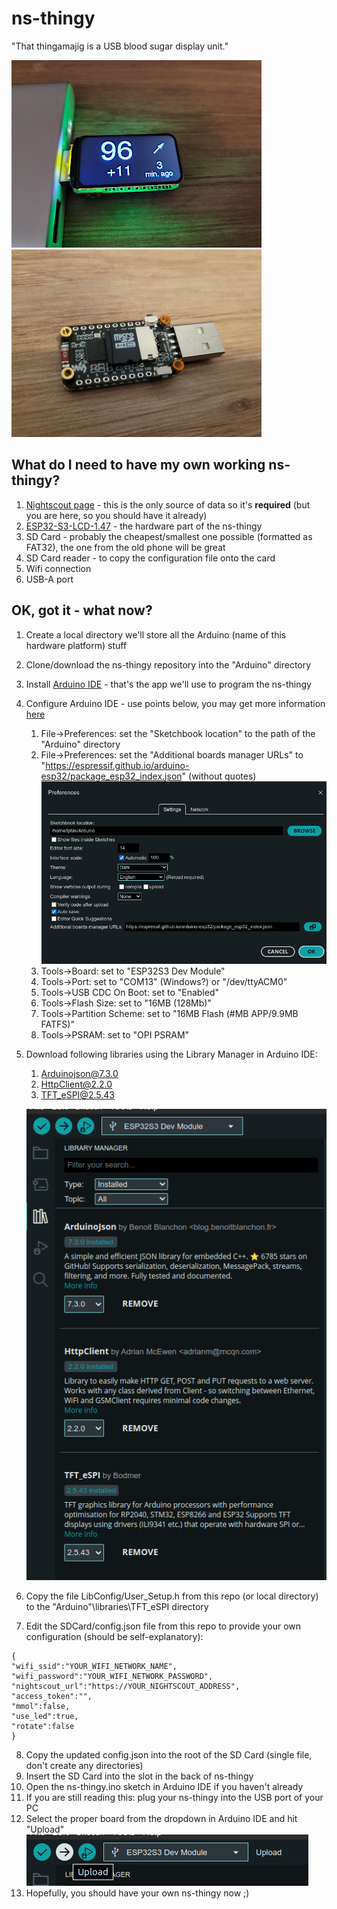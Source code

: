 # ns-thingy
"That thingamajig is a USB blood sugar display unit."

![ns-thingy working](Images/thingy-working.png) ![ns-thingy back](Images/thingy-back.png)

## What do I need to have my own working ns-thingy?
1. [Nightscout page](https://nightscout.github.io/) - this is the only source of data so it's **required** (but you are here, so you should have it already)
2. [ESP32-S3-LCD-1.47](https://www.waveshare.com/esp32-s3-lcd-1.47.htm) - the hardware part of the ns-thingy
3. SD Card - probably the cheapest/smallest one possible (formatted as FAT32), the one from the old phone will be great
4. SD Card reader - to copy the configuration file onto the card
5. Wifi connection
6. USB-A port

## OK, got it - what now?
1. Create a local directory we'll store all the Arduino (name of this hardware platform) stuff 
2. Clone/download the ns-thingy repository into the "Arduino" directory
3. Install [Arduino IDE](https://www.arduino.cc/en/software) - that's the app we'll use to program the ns-thingy
4. Configure Arduino IDE - use points below, you may get more information [here](https://www.waveshare.com/wiki/ESP32-S3-LCD-1.47) 
    1. File->Preferences: set the "Sketchbook location" to the path of the "Arduino" directory
    1. File->Preferences: set the "Additional boards manager URLs" to "https://espressif.github.io/arduino-esp32/package_esp32_index.json" (without quotes)
   ![Arduino IDE preferences](Images/arduino-preferences.png)
    1. Tools->Board: set to "ESP32S3 Dev Module"
    1. Tools->Port: set to "COM13" (Windows?) or "/dev/ttyACM0"
    1. Tools->USB CDC On Boot: set to "Enabled" 
    1. Tools->Flash Size: set to "16MB (128Mb)"
    1. Tools->Partition Scheme: set to "16MB Flash (#MB APP/9.9MB FATFS)"
    1. Tools->PSRAM: set to "OPI PSRAM"
5. Download following libraries using the Library Manager in Arduino IDE:
    1. Arduinojson@7.3.0
    1. HttpClient@2.2.0 
    1. TFT_eSPI@2.5.43

   ![Arduino IDE libraries](Images/arduino-libraries.png)
6. Copy the file LibConfig/User_Setup.h from this repo (or local directory) to the "Arduino"\libraries\TFT_eSPI directory
7. Edit the SDCard/config.json file from this repo to provide your own configuration (should be self-explanatory):
```
{
"wifi_ssid":"YOUR_WIFI_NETWORK_NAME",
"wifi_password":"YOUR_WIFI_NETWORK_PASSWORD",
"nightscout_url":"https://YOUR_NIGHTSCOUT_ADDRESS",
"access_token":"",
"mmol":false,
"use_led":true,
"rotate":false
}
```
8. Copy the updated config.json into the root of the SD Card (single file, don't create any directories)
9. Insert the SD Card into the slot in the back of ns-thingy 
10. Open the ns-thingy.ino sketch in Arduino IDE if you haven't already  
11. If you are still reading this: plug your ns-thingy into the USB port of your PC
12. Select the proper board from the dropdown in Arduino IDE and hit "Upload"
![Arduino IDE Upload](Images/arduino-upload.png) 
13. Hopefully, you should have your own ns-thingy now ;) 